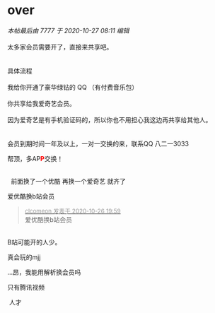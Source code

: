 # over


<i class="pstatus"> 本帖最后由 7777 于 2020-10-27 08:11 编辑 </i><br />
<br />
太多家会员需要开了，直接来共享吧。<br />
<br />
<br />
具体流程<br />
<br />
我给你开通了豪华绿钻的 QQ （有付费音乐包）<br />
<br />
你共享给我爱奇艺会员。<br />
<br />
因为爱奇艺是有手机验证码的，所以你也不用担心我这边再共享给其他人。<br />
<br />
<br />
会员到期时间一年及以上，一对一交换的来，联系QQ 八二一3033

帮顶，多AP<font color="Red"><strong>P</strong></font>交换！<br />
<br />
<img src="static/image/smiley/default/lol.gif" smilieid="12" border="0" alt="" /><img src="static/image/smiley/default/lol.gif" smilieid="12" border="0" alt="" /><img src="static/image/smiley/default/lol.gif" smilieid="12" border="0" alt="" /><br />


<img src="static/image/smiley/default/lol.gif" smilieid="12" border="0" alt="" />&nbsp;&nbsp;前面换了一个优酷 再换一个爱奇艺 就齐了

爱优酷换b站会员

<div class="quote"><blockquote><font size="2"><a href="https://www.hostloc.com/forum.php?mod=redirect&amp;goto=findpost&amp;pid=9355728&amp;ptid=758704" target="_blank"><font color="#999999">clcomeon 发表于 2020-10-26 19:59</font></a></font><br />
爱优酷换b站会员</blockquote></div><br />
B站可能开的人少。

真会玩的mjj

...昂，我能用解析换会员吗<img src="static/image/smiley/yct/022.gif" smilieid="42" border="0" alt="" />

只有腾讯视频

<img src="static/image/smiley/default/lol.gif" smilieid="12" border="0" alt="" /> 人才
